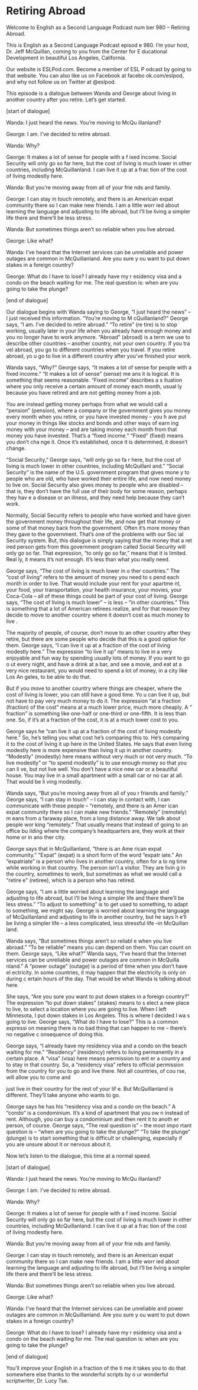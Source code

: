# Retiring Abroad

Welcome to English as a Second Language Podcast num ber 980 – Retiring Abroad.

This is English as a Second Language Podcast episod e 980. I’m your host, Dr. Jeff McQuillan, coming to you from the Center for E ducational Development in beautiful Los Angeles, California.

Our website is ESLPod.com. Become a member of ESL P odcast by going to that website. You can also like us on Facebook at facebo ok.com/eslpod, and why not follow us on Twitter at @eslpod.

This episode is a dialogue between Wanda and George  about living in another country after you retire. Let’s get started.

[start of dialogue]

Wanda: I just heard the news. You’re moving to McQu illanland?

George: I am. I’ve decided to retire abroad.

Wanda: Why?

George: It makes a lot of sense for people with a f ixed income. Social Security will only go so far here, but the cost of living is  much lower in other countries, including McQuillanland. I can live it up at a frac tion of the cost of living modestly here.

Wanda: But you’re moving away from all of your frie nds and family.

George: I can stay in touch remotely, and there is an American expat community there so I can make new friends. I am a little worr ied about learning the language and adjusting to life abroad, but I’ll be living a simpler life there and there’ll be less stress.

Wanda: But sometimes things aren’t so reliable when  you live abroad.

George: Like what?

Wanda: I’ve heard that the Internet services can be  unreliable and power outages are common in McQuillanland. Are you sure y ou want to put down stakes in a foreign country?

George: What do I have to lose? I already have my r esidency visa and a condo on the beach waiting for me. The real question is: when are you going to take the plunge?

[end of dialogue]

Our dialogue begins with Wanda saying to George, “I  just heard the news” – I just received this information. “You’re moving to M cQuillanland?” George says, “I am. I’ve decided to retire abroad.” “To retire” (re tire) is to stop working, usually later in your life when you already have enough money and you no longer have to work anymore. “Abroad” (abroad) is a term we use  to describe other countries – another country, not your own country. If you tra vel abroad, you go to different countries when you travel. If you retire abroad, yo u go to live in a different country after you’ve finished your work.

Wanda says, “Why?” George says, “It makes a lot of sense for people with a fixed income.” “It makes a lot of sense” (sense) me ans it is logical. It is something that seems reasonable. “Fixed income” describes a s ituation where you only receive a certain amount of money each month, usual ly because you have retired and are not getting money from a job.

You are instead getting money perhaps from what we would call a “pension” (pension), where a company or the government gives you money every month when you retire, or you have invested money – you h ave put your money in things like stocks and bonds and other ways of earn ing money with your money – and are taking money each month from that money you  have invested. That’s a “fixed income.” “Fixed” (fixed) means you don’t cha nge it. Once it’s established, once it is determined, it doesn’t change.

“Social Security,” George says, “will only go so fa r here, but the cost of living is much lower in other countries, including McQuillanl and.” “Social Security” is the name of the U.S. government program that gives mone y to people who are old, who have worked their entire life, and now need money to live on. Social Security also gives money to people who are disabled – that is, they don’t have the full use of their body for some reason, perhaps they hav e a disease or an illness, and they need help because they can’t work.

Normally, Social Security refers to people who have  worked and have given the government money throughout their life, and now get  that money or some of that money back from the government. Often it’s more money than they gave to the government. That’s one of the problems with our Soc ial Security system. But, this dialogue is simply saying that the money that a ret ired person gets from this government program called Social Security will only  go so far. That expression, “to only go so far,” means that it is limited. Real ly, it means it’s not enough. It’s less than what you really need.

George says, “The cost of living is much lower in o ther countries.” The “cost of living” refers to the amount of money you need to s pend each month in order to live. That would include your rent for your apartme nt, your food, your transportation, your health insurance, your movies,  your Coca-Cola – all of these things could be part of your cost of living. George  says, “The cost of living is much lower” – is less – “in other countries.” This is something that a lot of American retirees realize, and for that reason they  decide to move to another country where it doesn’t cost as much money to live .

The majority of people, of course, don’t move to an other country after they retire, but there are some people who decide that this is a  good option for them. George says, “I can live it up at a fraction of the cost of living modestly here.” The expression “to live it up” means to live in a very enjoyable and fun way by spending usually lots of money. If you want to go o ut every night, and have a drink at a bar, and see a movie, and eat at a very nice restaurant, you would need to spend a lot of money, in a city like Los An geles, to be able to do that.

But if you move to another country where things are  cheaper, where the cost of living is lower, you can still have a good time. Yo u can live it up, but not have to pay very much money to do it. The expression “at a fraction (fraction) of the cost” means at a much lower price, much more cheaply. A “ fraction” is something like one-half or one-third or one-fifth. It is less than  one. So, if it’s at a fraction of the cost, it is at a much lower cost to you.

George says he “can live it up at a fraction of the  cost of living modestly here.” So, he’s telling you what cost he’s comparing this to. He’s comparing it to the cost of living it up here in the United States. He says that even living modestly here is more expensive than living it up in another  country. “Modestly” (modestly) here means without very much or not very much. “To live modestly” or “to spend modestly” is to use enough money so that you can li ve, but not live well. You don’t have a nice new car or a beautiful house. You  may live in a small apartment with a small car or no car at all. That would be li ving modestly.

Wanda says, “But you’re moving away from all of you r friends and family.” George says, “I can stay in touch” – I can stay in contact with, I can communicate with these people – “remotely, and there is an Amer ican expat community there so I can make new friends.” “Remotely” (remotely) m eans from a faraway place, from a long distance away. We talk about people wor king “remotely.” That usually means that instead of going to an office bu ilding where the company’s headquarters are, they work at their home or in ano ther city.

George says that in McQuillanland, “there is an Ame rican expat community.” “Expat” (expat) is a short form of the word “expatr iate.” An “expatriate” is a person who lives in another country, often for a lo ng time while working in that country. The person isn’t a visitor. They are livin g in the country, sometimes to work, but sometimes as what we would call a “retire e” (retiree), which is a person who has retired.

George says, “I am a little worried about learning the language and adjusting to life abroad, but I’ll be living a simpler life and there there’ll be less stress.” “To adjust to something” is to get used to something, to adapt to something, we might say. George is worried about learning the language of McQuillanland and adjusting to life in another country, but he says h e’ll be living a simpler life – a less complicated, less stressful life –in McQuillan land.

Wanda says, “But sometimes things aren’t so reliabl e when you live abroad.” “To be reliable” means you can depend on them. You can count on them. George says, “Like what?” Wanda says, “I’ve heard that the  Internet services can be unreliable and power outages are common in McQuilla nland.” A “power outage” (outage) is a period of time when you don’t have el ectricity. In some countries, it may happen that the electricity is only on during c ertain hours of the day. That would be what Wanda is talking about here.

She says, “Are you sure you want to put down stakes  in a foreign country?” The expression “to put down stakes” (stakes) means to s elect a new place to live, to select a location where you are going to live. When  I left Minnesota, I put down stakes in Los Angeles. This is where I decided I wa s going to live. George says, “What do I have to lose?” This is a common expressi on meaning there is no bad thing that can happen to me – there’s no negative c onsequence of doing this.

George says, “I already have my residency visa and a condo on the beach waiting for me.” “Residency” (residency) refers to living permanently in a certain place. A “visa” (visa) here means permission to ent er a country and to stay in that country. So, a “residency visa” refers to official permission from the country for you to go and live there. Not all countries, of cou rse, will allow you to come and

just live in their country for the rest of your lif e. But McQuillanland is different. They’ll take anyone who wants to go.

George says he has his “residency visa and a condo on the beach.” A “condo” is a condominium. It’s a kind of apartment that you ow n instead of rent. Although, you can buy a condominium and then rent it to anoth er person, of course. George says, “The real question is” – the most impo rtant question is – “when are you going to take the plunge?” “To take the plunge”  (plunge) is to start something that is difficult or challenging, especially if you  are unsure about it or nervous about it.

Now let’s listen to the dialogue, this time at a normal speed.

[start of dialogue]

Wanda: I just heard the news. You’re moving to McQu illanland?

George: I am. I’ve decided to retire abroad.

Wanda: Why?

George: It makes a lot of sense for people with a f ixed income. Social Security will only go so far here, but the cost of living is  much lower in other countries, including McQuillanland. I can live it up at a frac tion of the cost of living modestly here.

Wanda: But you’re moving away from all of your frie nds and family.

George: I can stay in touch remotely, and there is an American expat community there so I can make new friends. I am a little worr ied about learning the language and adjusting to life abroad, but I’ll be living a simpler life there and there’ll be less stress.

Wanda: But sometimes things aren’t so reliable when  you live abroad.

George: Like what?

Wanda: I’ve heard that the Internet services can be  unreliable and power outages are common in McQuillanland. Are you sure y ou want to put down stakes in a foreign country?

 George: What do I have to lose? I already have my r esidency visa and a condo on the beach waiting for me. The real question is: when are you going to take the plunge?

[end of dialogue]

You’ll improve your English in a fraction of the ti me it takes you to do that somewhere else thanks to the wonderful scripts by o ur wonderful scriptwriter, Dr. Lucy Tse.



